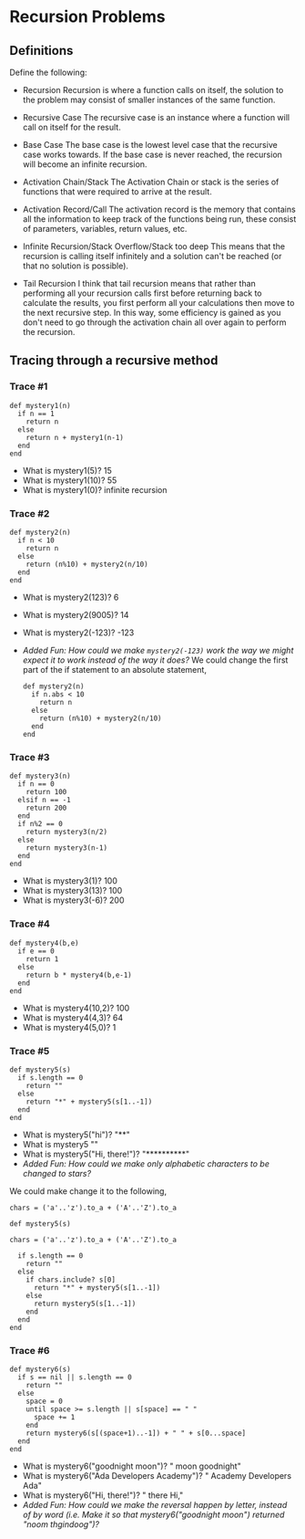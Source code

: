 # Recursion Problems

## Definitions
Define the following:

- Recursion
Recursion is where a function calls on itself, the solution to the problem may consist of smaller instances of the same function.

- Recursive Case
The recursive case is an instance where a function will call on itself for the result.
- Base Case
The base case is the lowest level case that the recursive case works towards. If the base case is never reached, the recursion will become an infinite recursion.

- Activation Chain/Stack
The Activation Chain or stack is the series of functions that were required to arrive at the result.

- Activation Record/Call
The activation record is the memory that contains all the information to keep track of the functions being run, these consist of parameters, variables, return values, etc.

- Infinite Recursion/Stack Overflow/Stack too deep
This means that the recursion is calling itself infinitely and a solution can't be reached (or that no solution is possible).

- Tail Recursion
I think that tail recursion means that rather than performing all your recursion calls first before returning back to calculate the results, you first perform all your calculations then move to the next recursive step. In this way, some efficiency is gained as you don't need to go through the activation chain all over again to perform the recursion.

## Tracing through a recursive method

### Trace #1
```
def mystery1(n)
  if n == 1
    return n
  else
    return n + mystery1(n-1)
  end
end
```

- What is mystery1(5)? 15
- What is mystery1(10)? 55
- What is mystery1(0)? infinite recursion

### Trace #2
```
def mystery2(n)
  if n < 10
    return n
  else
    return (n%10) + mystery2(n/10)
  end
end
```

- What is mystery2(123)? 6
- What is mystery2(9005)? 14
- What is mystery2(-123)? -123
- _Added Fun: How could we make `mystery2(-123)` work the way we might expect it to work instead of the way it does?_
  We could change the first part of the if statement to an absolute statement,

  ```
  def mystery2(n)
    if n.abs < 10
      return n
    else
      return (n%10) + mystery2(n/10)
    end
  end
  ```

### Trace #3
```
def mystery3(n)
  if n == 0
    return 100
  elsif n == -1
    return 200
  end
  if n%2 == 0
    return mystery3(n/2)
  else
    return mystery3(n-1)
  end
end
```

- What is mystery3(1)? 100
- What is mystery3(13)? 100
- What is mystery3(-6)? 200

### Trace #4
```
def mystery4(b,e)
  if e == 0
    return 1
  else
    return b * mystery4(b,e-1)
  end
end
```

- What is mystery4(10,2)? 100
- What is mystery4(4,3)? 64
- What is mystery4(5,0)? 1

### Trace #5
```
def mystery5(s)
  if s.length == 0
    return ""
  else
    return "*" + mystery5(s[1..-1])
  end
end
```

- What is mystery5("hi")? "**"
- What is mystery5 ""
- What is mystery5("Hi, there!")? "**********"
- _Added Fun: How could we make only alphabetic characters to be changed to stars?_

We could make change it to the following,

```
chars = ('a'..'z').to_a + ('A'..'Z').to_a

def mystery5(s)

chars = ('a'..'z').to_a + ('A'..'Z').to_a

  if s.length == 0
    return ""
  else
    if chars.include? s[0]
      return "*" + mystery5(s[1..-1])
    else
      return mystery5(s[1..-1])
    end
  end
end
```

### Trace #6
```
def mystery6(s)
  if s == nil || s.length == 0
    return ""
  else
    space = 0
    until space >= s.length || s[space] == " "
      space += 1
    end
    return mystery6(s[(space+1)..-1]) + " " + s[0...space]
  end
end
```

- What is mystery6("goodnight moon")? " moon goodnight"
- What is mystery6("Ada Developers Academy")? " Academy Developers Ada"
- What is mystery6("Hi, there!")? " there Hi,"
- _Added Fun: How could we make the reversal happen by letter, instead of by word (i.e. Make it so that mystery6("goodnight moon") returned "noom thgindoog")?_
